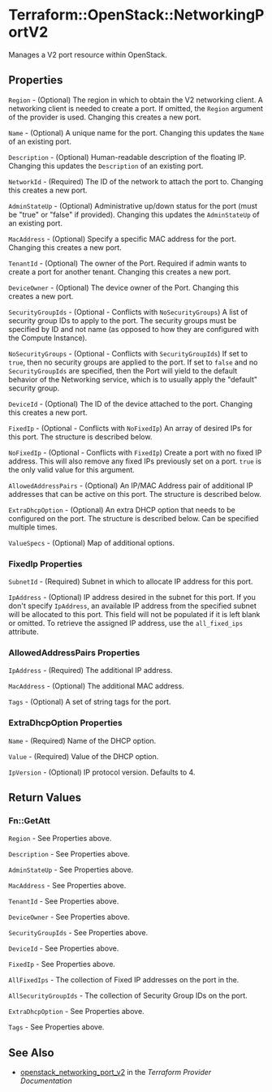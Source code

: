 # Terraform::OpenStack::NetworkingPortV2

Manages a V2 port resource within OpenStack.

## Properties

`Region` - (Optional) The region in which to obtain the V2 networking client. A networking client is needed to create a port. If omitted, the `Region` argument of the provider is used. Changing this creates a new port.

`Name` - (Optional) A unique name for the port. Changing this updates the `Name` of an existing port.

`Description` - (Optional) Human-readable description of the floating IP. Changing this updates the `Description` of an existing port.

`NetworkId` - (Required) The ID of the network to attach the port to. Changing this creates a new port.

`AdminStateUp` - (Optional) Administrative up/down status for the port (must be "true" or "false" if provided). Changing this updates the `AdminStateUp` of an existing port.

`MacAddress` - (Optional) Specify a specific MAC address for the port. Changing this creates a new port.

`TenantId` - (Optional) The owner of the Port. Required if admin wants to create a port for another tenant. Changing this creates a new port.

`DeviceOwner` - (Optional) The device owner of the Port. Changing this creates a new port.

`SecurityGroupIds` - (Optional - Conflicts with `NoSecurityGroups`) A list of security group IDs to apply to the port. The security groups must be specified by ID and not name (as opposed to how they are configured with the Compute Instance).

`NoSecurityGroups` - (Optional - Conflicts with `SecurityGroupIds`) If set to `true`, then no security groups are applied to the port. If set to `false` and no `SecurityGroupIds` are specified, then the Port will yield to the default behavior of the Networking service, which is to usually apply the "default" security group.

`DeviceId` - (Optional) The ID of the device attached to the port. Changing this creates a new port.

`FixedIp` - (Optional - Conflicts with `NoFixedIp`) An array of desired IPs for this port. The structure is described below.

`NoFixedIp` - (Optional - Conflicts with `FixedIp`) Create a port with no fixed IP address. This will also remove any fixed IPs previously set on a port. `true` is the only valid value for this argument.

`AllowedAddressPairs` - (Optional) An IP/MAC Address pair of additional IP addresses that can be active on this port. The structure is described below.

`ExtraDhcpOption` - (Optional) An extra DHCP option that needs to be configured on the port. The structure is described below. Can be specified multiple times.

`ValueSpecs` - (Optional) Map of additional options.

### FixedIp Properties

`SubnetId` - (Required) Subnet in which to allocate IP address for this port.

`IpAddress` - (Optional) IP address desired in the subnet for this port. If you don't specify `IpAddress`, an available IP address from the specified subnet will be allocated to this port. This field will not be populated if it is left blank or omitted. To retrieve the assigned IP address, use the `all_fixed_ips` attribute.

### AllowedAddressPairs Properties

`IpAddress` - (Required) The additional IP address.

`MacAddress` - (Optional) The additional MAC address.

`Tags` - (Optional) A set of string tags for the port.

### ExtraDhcpOption Properties

`Name` - (Required) Name of the DHCP option.

`Value` - (Required) Value of the DHCP option.

`IpVersion` - (Optional) IP protocol version. Defaults to 4.


## Return Values

### Fn::GetAtt

`Region` - See Properties above.

`Description` - See Properties above.

`AdminStateUp` - See Properties above.

`MacAddress` - See Properties above.

`TenantId` - See Properties above.

`DeviceOwner` - See Properties above.

`SecurityGroupIds` - See Properties above.

`DeviceId` - See Properties above.

`FixedIp` - See Properties above.

`AllFixedIps` - The collection of Fixed IP addresses on the port in the.

`AllSecurityGroupIds` - The collection of Security Group IDs on the port.

`ExtraDhcpOption` - See Properties above.

`Tags` - See Properties above.

## See Also

* [openstack_networking_port_v2](https://www.terraform.io/docs/providers/openstack/r/networking_port_v2.html) in the _Terraform Provider Documentation_